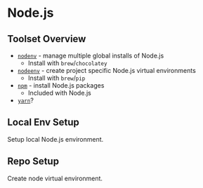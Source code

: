 # Node.js

## Toolset Overview

* [`nodenv`](https://github.com/nodenv/nodenv) - manage multiple global installs of Node.js
  * Install with `brew`/`chocolatey`
* [`nodeenv`](https://github.com/ekalinin/nodeenv) - create project specific Node.js virtual environments
  * Install with `brew`/`pip`
* [`npm`](https://github.com/npm/cli) - install Node.js packages
  * Included with Node.js
* [`yarn`]()?

## Local Env Setup

Setup local Node.js environment.

## Repo Setup

Create node virtual environment.
